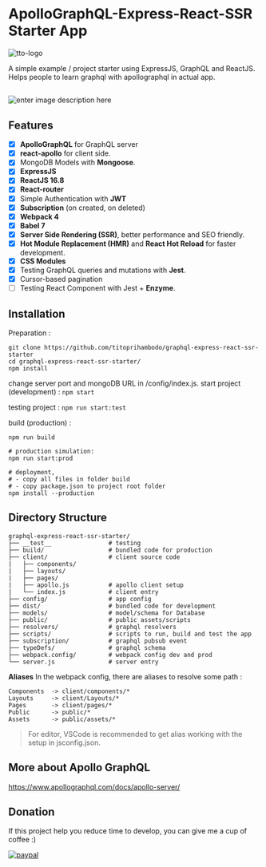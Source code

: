 ﻿# ApolloGraphQL-Express-React-SSR Starter App

![tto-logo](https://i.imgur.com/EP0u3us.png?1)

A simple example / project starter using ExpressJS, GraphQL and ReactJS. Helps people to learn graphql with apollographql in actual app.

##
![enter image description here](https://i.imgur.com/7u8eZK8.gif)
## Features
 - [x] **ApolloGraphQL** for GraphQL server
 - [x] **react-apollo** for client side.
 - [x] MongoDB Models with **Mongoose**.
 - [x] **ExpressJS**
 - [x] **ReactJS 16.8**
 - [x] **React-router**
 - [x] Simple Authentication with **JWT**
 - [x] **Subscription** (on created, on deleted)
 - [x] **Webpack 4**
 - [x] **Babel 7**
 - [x] **Server Side Rendering (SSR)**, better performance and SEO friendly.
 - [x] **Hot Module Replacement (HMR)** and **React Hot Reload** for faster development.
 - [x] **CSS Modules**
 - [x] Testing GraphQL queries and mutations with **Jest**.
 - [x] Cursor-based pagination
 - [ ] Testing React Component with Jest + **Enzyme**.

## Installation
Preparation :

    git clone https://github.com/titoprihambodo/graphql-express-react-ssr-starter
    cd graphql-express-react-ssr-starter/
    npm install

change server port and mongoDB URL in /config/index.js.
start project (development) :
`npm start`

testing project :
`npm run start:test`

build (production) :

    npm run build

    # production simulation:
    npm run start:prod

    # deployment,
    # - copy all files in folder build
    # - copy package.json to project root folder
    npm install --production

## Directory Structure
```
graphql-express-react-ssr-starter/
├── __test__                # testing
├── build/                  # bundled code for production
├── client/                 # client source code
|   ├── components/
|   ├── layouts/
|   ├── pages/
|   ├── apollo.js           # apollo client setup
|   └── index.js            # client entry
├── config/                 # app config
├── dist/                   # bundled code for development
├── models/                 # model/schema for Database
├── public/                 # public assets/scripts
├── resolvers/              # graphql resolvers
├── scripts/                # scripts to run, build and test the app
├── subscription/           # graphql pubsub event
├── typeDefs/               # graphql schema
├── webpack.config/         # webpack config dev and prod
└── server.js               # server entry
```

**Aliases**
In the webpack config, there are aliases to resolve some path :
```
Components  -> client/components/*
Layouts     -> client/Layouts/*
Pages       -> client/pages/*
Public      -> public/*
Assets      -> public/assets/*
```

> For editor, VSCode is recommended to get alias working with the setup in jsconfig.json.

## More about Apollo GraphQL
https://www.apollographql.com/docs/apollo-server/

## Donation
If this project help you reduce time to develop, you can give me a cup of coffee :)

[![paypal](https://i.imgur.com/gccXps9.gif)](https://paypal.me/titoprihambodo?locale.x=id_ID)
